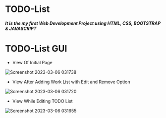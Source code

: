 # TODO-List
##### It is the my first Web Development Project using HTML, CSS, BOOTSTRAP &amp; JAVASCRIPT

# TODO-List GUI
- View Of Initial Page
   
![Screenshot 2023-03-06 031738](httpsuser-images.githubusercontent.com89243145222987980-e7d8c4d2-9a6f-4b4a-a919-8d4f280b7cb2.png)

- View After Adding Work List with Edit and Remove Option
  
![Screenshot 2023-03-06 031720](httpsuser-images.githubusercontent.com89243145222987979-fded0921-1811-4eae-9184-ff8e71f5a9e8.png)

- View While Editing TODO List

![Screenshot 2023-03-06 031655](httpsuser-images.githubusercontent.com89243145222987972-7efac01d-61cb-41c5-814b-a81ced2faaab.png)
